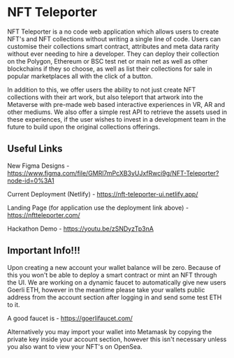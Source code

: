 # NFT Teleporter

NFT Teleporter is a no code web application which allows users to create NFT's and NFT collections without writing a single line of code. Users can customise their 
collections smart contract, attributes and meta data rarity without ever needing to hire a developer. They can deploy their collection on the Polygon, Ethereum or BSC test net or main net as well as other blockchains if they so choose, as well as list their collections for sale in popular marketplaces all with the click of a button.

In addition to this, we offer users the ability to not just create NFT collections with their art work, but also teleport that artwork into the Metaverse with pre-made 
web based interactive experiences in VR, AR and other mediums. We also offer a simple rest API to retrieve the assets used in these experiences, if the user wishes to invest in a development team in the future to build upon the original collections offerings.

## Useful Links

New Figma Designs - https://www.figma.com/file/GMRl7mPcXB3yUJxfRwci9g/NFT-Teleporter?node-id=0%3A1

Current Deployment (Netlify) - https://nft-teleporter-ui.netlify.app/

Landing Page (for application use the deployment link above) - https://nftteleporter.com/

Hackathon Demo - https://youtu.be/zSNDyzTp3nA

## Important Info!!!

Upon creating a new account your wallet balance will be zero. Because of this you won't be able to deploy a smart contract or mint an NFT through the UI. We are working on a dynamic faucet to automatically give new users Goerli ETH, however in the meantime please take your wallets public address from the account section after logging in and send some test ETH to it.

A good faucet is - https://goerlifaucet.com/

Alternatively you may import your wallet into Metamask by copying the private key inside your account section, however this isn't necessary unless you also want to view your NFT's on OpenSea. 

